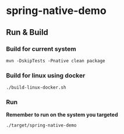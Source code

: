 
# spring-native-demo

## Run & Build

### Build for current system

````shell
mvn -DskipTests -Pnative clean package
````

### Build for linux using docker

````shell
./build-linux-docker.sh
````

### Run

**Remember to run on the system you targeted**

````shell
./target/spring-native-demo
````
